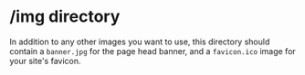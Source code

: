 # /img directory

In addition to any other images you want to use, this directory should
contain a `banner.jpg` for the page head banner, and a `favicon.ico`
image for your site's favicon.